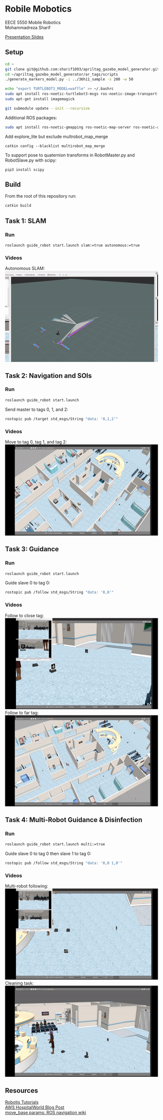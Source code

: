 # Robile Mobotics

EECE 5550 Mobile Robotics  
Mohammadreza Sharif

[Presentation Slides](https://docs.google.com/presentation/d/1x9Tu-_SV50ZAwUNCYjKCzSsZkwlb8trtLRvWVC54Z8I/edit#slide=id.p)

## Setup

```bash
cd ~
git clone git@github.com:sharif1093/apriltag_gazebo_model_generator.git
cd ~/apriltag_gazebo_model_generator/ar_tags/scripts
./generate_markers_model.py -i ../36h11_sample -s 200 -w 50
```

```bash
echo "export TURTLEBOT3_MODEL=waffle" >> ~/.bashrc
sudo apt install ros-noetic-turtlebot3-msgs ros-noetic-image-transport-plugins
sudo apt-get install imagemagick
```

```bash
git submodule update --init --recursive
```

Additional ROS packages:

``` bash
sudo apt install ros-noetic-gmapping ros-noetic-map-server ros-noetic-amcl ros-noetic-move-base ros-noetic-dwa-local-planner
```

Add explore_lite but exclude multrobot_map_merge
```
catkin config --blacklist multirobot_map_merge
```
To support pose to quaternion transforms in RobotMaster.py and RobotSlave.py with scipy:
```
pip3 install scipy
```

## Build
From the root of this repository run:  
``` bash
catkin build
```  

## Task 1: SLAM  
### Run  
``` bash
roslaunch guide_robot start.launch slam:=true autonomous:=true
```  
### Videos  
Autonomous SLAM:  
<img src="docs/gifs/task1_slam.gif" height="300">  

## Task 2: Navigation and SOIs  
### Run  
``` bash
roslaunch guide_robot start.launch
```  
Send master to tags 0, 1, and 2:
``` bash
rostopic pub /target std_msgs/String "data: '0,1,2'"
```  
### Videos
Move to tag 0, tag 1, and tag 2:  
<img src="docs/gifs/task2_3_SOIs.gif" height="300">  

## Task 3: Guidance  
### Run  
``` bash
roslaunch guide_robot start.launch
```  
Guide slave 0 to tag 0:  
``` bash
rostopic pub /follow std_msgs/String "data: '0,0'"
```  
### Videos  
Follow to close tag:  
<img src="docs/gifs/task3_follow_and_SOI.gif" height="300">  
Follow to far tag:  
<img src="docs/gifs/task3_follow_far.gif" height="300">  

## Task 4: Multi-Robot Guidance & Disinfection
### Run  
``` bash
roslaunch guide_robot start.launch multi:=true
```  
Guide slave 0 to tag 0 then slave 1 to tag 0:
``` bash
rostopic pub /follow std_msgs/String "data: '0,0 1,0'"
```  
### Videos  
Multi-robot following:  
<img src="docs/gifs/task4_multi_following.gif" height="300">  
Cleaning task:  
<img src="docs/gifs/task4_cleaning_task.gif" height="300">  

## Resources
[Robotis Tutorials](https://emanual.robotis.com/docs/en/platform/turtlebot3/slam/)  
[AWS HospitalWorld Blog Post](https://aws.amazon.com/blogs/robotics/hospital-world-simulating-robot/)  
[move_base params: ROS navigation wiki](http://wiki.ros.org/navigation/Tutorials/RobotSetup)
